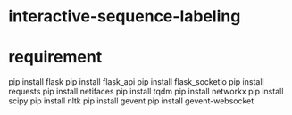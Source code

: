 # interactive-sequence-labeling

# requirement
pip install flask
pip install flask_api
pip install flask_socketio
pip install requests
pip install netifaces
pip install tqdm
pip install networkx
pip install scipy
pip install nltk
pip install gevent
pip install gevent-websocket